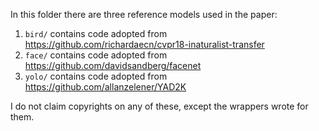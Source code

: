 In this folder there are three reference models used in the paper:
1. ```bird/``` contains code adopted from https://github.com/richardaecn/cvpr18-inaturalist-transfer
1. ```face/``` contains code adopted from https://github.com/davidsandberg/facenet
1. ```yolo/``` contains code adopted from https://github.com/allanzelener/YAD2K

I do not claim copyrights on any of these, except the wrappers wrote for them. 

